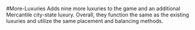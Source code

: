 #More-Luxuries
Adds nine more luxuries to the game and an additional Mercantile city-state luxury. Overall, they function the same as the existing luxuries and utilize the same placement and balancing methods.

